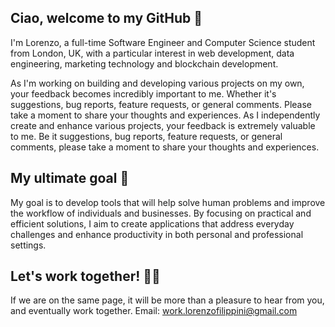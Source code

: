 ## Ciao, welcome to my GitHub 👋

I'm Lorenzo, a full-time Software Engineer and Computer Science student from London, UK, with a particular interest in web development, data engineering, marketing technology and blockchain development.

As I'm working on building and developing various projects on my own, your feedback becomes incredibly important to me. 
Whether it's suggestions, bug reports, feature requests, or general comments. Please take a moment to share your thoughts and experiences.
As I independently create and enhance various projects, your feedback is extremely valuable to me. 
Be it suggestions, bug reports, feature requests, or general comments, please take a moment to share your thoughts and experiences.

## My ultimate goal 🎯

My goal is to develop tools that will help solve human problems and improve the workflow of individuals and businesses. 
By focusing on practical and efficient solutions, I aim to create applications that address everyday challenges and enhance productivity in both personal and professional settings.

## Let's work together! 🙏🏼

If we are on the same page, it will be more than a pleasure to hear from you, and eventually work together.
Email: work.lorenzofilippini@gmail.com
